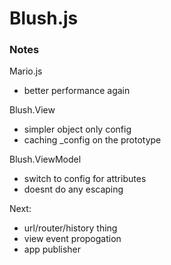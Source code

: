 # Blush.js

### Notes

Mario.js
* better performance again

Blush.View
* simpler object only config
* caching _config on the prototype

Blush.ViewModel
* switch to config for attributes
* doesnt do any escaping

Next:
* url/router/history thing
* view event propogation
* app publisher


